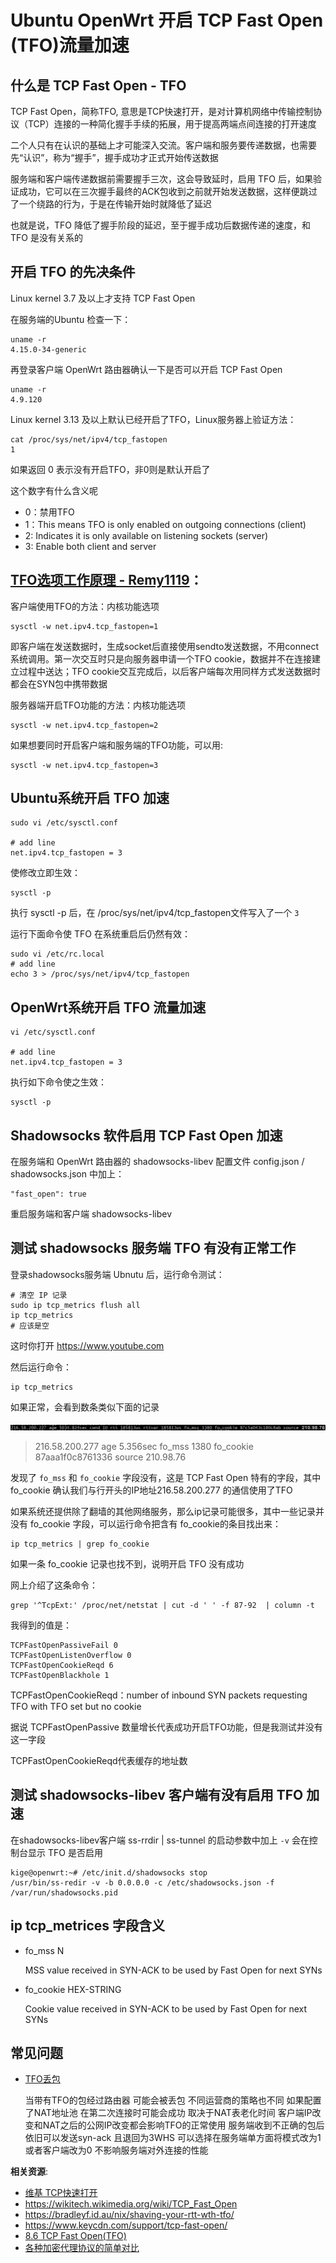 Ubuntu OpenWrt 开启 TCP Fast Open (TFO)流量加速
=================================

什么是 TCP Fast Open - TFO
-------------------

TCP Fast Open，简称TFO, 意思是TCP快速打开，是对计算机网络中传输控制协议（TCP）连接的一种简化握手手续的拓展，用于提高两端点间连接的打开速度

二个人只有在认识的基础上才可能深入交流。客户端和服务要传递数据，也需要先“认识”，称为“握手”，握手成功才正式开始传送数据

服务端和客户端传递数据前需要握手三次，这会导致延时，启用 TFO 后，如果验证成功，它可以在三次握手最终的ACK包收到之前就开始发送数据，这样便跳过了一个绕路的行为，于是在传输开始时就降低了延迟

也就是说，TFO 降低了握手阶段的延迟，至于握手成功后数据传递的速度，和 TFO 是没有关系的

开启 TFO 的先决条件
-----------------

Linux kernel 3.7 及以上才支持 TCP Fast Open

在服务端的Ubuntu 检查一下：

    uname -r
    4.15.0-34-generic

再登录客户端 OpenWrt 路由器确认一下是否可以开启 TCP Fast Open

    uname -r
    4.9.120

Linux kernel 3.13 及以上默认已经开启了TFO，Linux服务器上验证方法：

    cat /proc/sys/net/ipv4/tcp_fastopen
    1

如果返回 0 表示没有开启TFO，非0则是默认开启了

这个数字有什么含义呢

- 0：禁用TFO
- 1：This means TFO is only enabled on outgoing connections (client)
- 2: Indicates it is only available on listening sockets (server)
- 3: Enable both client and server

[TFO选项工作原理 - Remy1119](https://blog.csdn.net/u011130578/article/details/44515165)：
------------------------

客户端使用TFO的方法：内核功能选项

    sysctl -w net.ipv4.tcp_fastopen=1

即客户端在发送数据时，生成socket后直接使用sendto发送数据，不用connect系统调用。第一次交互时只是向服务器申请一个TFO cookie，数据并不在连接建立过程中送达；TFO cookie交互完成后，以后客户端每次用同样方式发送数据时都会在SYN包中携带数据

服务器端开启TFO功能的方法：内核功能选项

    sysctl -w net.ipv4.tcp_fastopen=2

如果想要同时开启客户端和服务端的TFO功能，可以用:

    sysctl -w net.ipv4.tcp_fastopen=3

Ubuntu系统开启 TFO 加速
---------------

    sudo vi /etc/sysctl.conf

    # add line
    net.ipv4.tcp_fastopen = 3

使修改立即生效：

    sysctl -p

执行 sysctl -p 后，在 /proc/sys/net/ipv4/tcp_fastopen文件写入了一个  `3`

运行下面命令使 TFO 在系统重启后仍然有效：

    sudo vi /etc/rc.local
    # add line
    echo 3 > /proc/sys/net/ipv4/tcp_fastopen

OpenWrt系统开启 TFO 流量加速
---------------

    vi /etc/sysctl.conf

    # add line
    net.ipv4.tcp_fastopen = 3

执行如下命令使之生效：

    sysctl -p

Shadowsocks 软件启用 TCP Fast Open 加速
-------------------

在服务端和 OpenWrt 路由器的 shadowsocks-libev 配置文件 config.json / shadowsocks.json 中加上：

    "fast_open": true

重启服务端和客户端 shadowsocks-libev

测试 shadowsocks 服务端 TFO 有没有正常工作
---------------

登录shadowsocks服务端 Ubnutu 后，运行命令测试：

    # 清空 IP 记录
    sudo ip tcp_metrics flush all
    ip tcp_metrics
    # 应该是空

这时你打开 https://www.youtube.com

然后运行命令：

    ip tcp_metrics

如果正常，会看到数条类似下面的记录

![TCP Fast OPen fo_cookie](images/3.1.tcp-fast-open-fo-cookie.png)

> 216.58.200.277 age 5.356sec fo_mss 1380 fo_cookie 87aaa1f0c8761336 source 210.98.76

发现了 `fo_mss` 和 `fo_cookie` 字段没有，这是 TCP Fast Open 特有的字段，其中 fo_cookie 确认我们与行开头的IP地址216.58.200.277 的通信使用了TFO

如果系统还提供除了翻墙的其他网络服务，那么ip记录可能很多，其中一些记录并没有 fo_cookie 字段，可以运行命令把含有 fo_cookie的条目找出来：

    ip tcp_metrics | grep fo_cookie

如果一条 fo_cookie 记录也找不到，说明开启 TFO 没有成功

网上介绍了这条命令：

    grep '^TcpExt:' /proc/net/netstat | cut -d ' ' -f 87-92  | column -t

我得到的值是：

    TCPFastOpenPassiveFail 0
    TCPFastOpenListenOverflow 0
    TCPFastOpenCookieReqd 6
    TCPFastOpenBlackhole 1

TCPFastOpenCookieReqd：number of inbound SYN packets requesting TFO with TFO set but no cookie

据说 TCPFastOpenPassive 数量增长代表成功开启TFO功能，但是我测试并没有这一字段

TCPFastOpenCookieReqd代表缓存的地址数

测试 shadowsocks-libev 客户端有没有启用 TFO 加速
--------------------------

在shadowsocks-libev客户端 ss-rrdir | ss-tunnel 的启动参数中加上 `-v` 会在控制台显示 TFO 是否启用

    kige@openwrt:~# /etc/init.d/shadowsocks stop
    /usr/bin/ss-redir -v -b 0.0.0.0 -c /etc/shadowsocks.json -f /var/run/shadowsocks.pid

ip tcp_metrices 字段含义
---------------

- fo_mss N

    MSS value received in SYN-ACK to be used by Fast Open for next SYNs

- fo_cookie HEX-STRING

    Cookie value received in SYN-ACK to be used by Fast Open for next SYNs

常见问题
-----------

- [TFO丢包](https://github.com/shadowsocks/shadowsocks-libev/issues/1669#issuecomment-414033982)

    当带有TFO的包经过路由器 可能会被丢包 不同运营商的策略也不同
如果配置了NAT地址池 在第二次连接时可能会成功 取决于NAT表老化时间
客户端IP改变和NAT之后的公网IP改变都会影响TFO的正常使用
服务端收到不正确的包后依旧可以发送syn-ack 且退回为3WHS
可以选择在服务端单方面将模式改为1或者客户端改为0 不影响服务端对外连接的性能

**相关资源**:

- [维基 TCP快速打开](https://zh.wikipedia.org/wiki/TCP%E5%BF%AB%E9%80%9F%E6%89%93%E5%BC%80)
- https://wikitech.wikimedia.org/wiki/TCP_Fast_Open
- https://bradleyf.id.au/nix/shaving-your-rtt-wth-tfo/
- https://www.keycdn.com/support/tcp-fast-open/
- [8.6 TCP Fast Open(TFO)](https://blog.csdn.net/u011130578/article/details/44515165)
- [各种加密代理协议的简单对比](https://medium.com/@Blankwonder/%E5%90%84%E7%A7%8D%E5%8A%A0%E5%AF%86%E4%BB%A3%E7%90%86%E5%8D%8F%E8%AE%AE%E7%9A%84%E7%AE%80%E5%8D%95%E5%AF%B9%E6%AF%94-1ed52bf7a803)